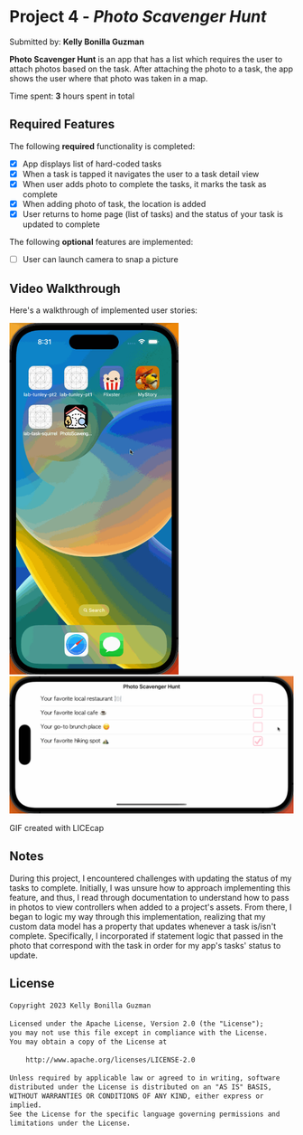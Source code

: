 # Project 4 - *Photo Scavenger Hunt*

Submitted by: **Kelly Bonilla Guzman**

**Photo Scavenger Hunt** is an app that has a list which requires the user to attach photos based on the task. After attaching
the photo to a task, the app shows the user where that photo was taken in a map.

Time spent: **3** hours spent in total

## Required Features

The following **required** functionality is completed:

- [X] App displays list of hard-coded tasks
- [X] When a task is tapped it navigates the user to a task detail view
- [X] When user adds photo to complete the tasks, it marks the task as complete
- [X] When adding photo of task, the location is added
- [X] User returns to home page (list of tasks) and the status of your task is updated to complete
 
The following **optional** features are implemented:

- [ ] User can launch camera to snap a picture	

## Video Walkthrough

Here's a walkthrough of implemented user stories:

<img src='photoscavengerhunt-portrait.gif' title='App Walkthrough (Portrait)' width='300' alt='App Walkthrough (Portrait)' />
<img src='photoscavengerhunt-landscape.gif' title='App Walkthrough (Landscape)' width='600' alt='App Walkthrough (Landscape)' />

<!-- Replace this with whatever GIF tool you used! -->
GIF created with LICEcap  
<!-- Recommended tools:
[Kap](https://getkap.co/) for macOS
[ScreenToGif](https://www.screentogif.com/) for Windows
[peek](https://github.com/phw/peek) for Linux. -->

## Notes

During this project, I encountered challenges with updating the status of my tasks to complete. Initially, I was unsure how to
approach implementing this feature, and thus, I read through documentation to understand how to pass in photos to view controllers
when added to a project's assets. From there, I began to logic my way through this implementation, realizing that my custom data
model has a property that updates whenever a task is/isn't complete. Specifically, I incorporated if statement logic that passed in
the photo that correspond with the task in order for my app's tasks' status to update.

## License

    Copyright 2023 Kelly Bonilla Guzman

    Licensed under the Apache License, Version 2.0 (the "License");
    you may not use this file except in compliance with the License.
    You may obtain a copy of the License at

        http://www.apache.org/licenses/LICENSE-2.0

    Unless required by applicable law or agreed to in writing, software
    distributed under the License is distributed on an "AS IS" BASIS,
    WITHOUT WARRANTIES OR CONDITIONS OF ANY KIND, either express or implied.
    See the License for the specific language governing permissions and
    limitations under the License.
